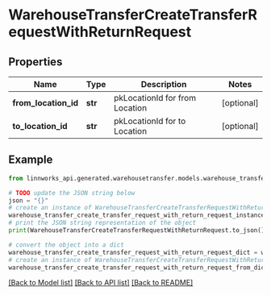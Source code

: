 # WarehouseTransferCreateTransferRequestWithReturnRequest


## Properties

Name | Type | Description | Notes
------------ | ------------- | ------------- | -------------
**from_location_id** | **str** | pkLocationId for from Location | [optional] 
**to_location_id** | **str** | pkLocationId for to Location | [optional] 

## Example

```python
from linnworks_api.generated.warehousetransfer.models.warehouse_transfer_create_transfer_request_with_return_request import WarehouseTransferCreateTransferRequestWithReturnRequest

# TODO update the JSON string below
json = "{}"
# create an instance of WarehouseTransferCreateTransferRequestWithReturnRequest from a JSON string
warehouse_transfer_create_transfer_request_with_return_request_instance = WarehouseTransferCreateTransferRequestWithReturnRequest.from_json(json)
# print the JSON string representation of the object
print(WarehouseTransferCreateTransferRequestWithReturnRequest.to_json())

# convert the object into a dict
warehouse_transfer_create_transfer_request_with_return_request_dict = warehouse_transfer_create_transfer_request_with_return_request_instance.to_dict()
# create an instance of WarehouseTransferCreateTransferRequestWithReturnRequest from a dict
warehouse_transfer_create_transfer_request_with_return_request_from_dict = WarehouseTransferCreateTransferRequestWithReturnRequest.from_dict(warehouse_transfer_create_transfer_request_with_return_request_dict)
```
[[Back to Model list]](../README.md#documentation-for-models) [[Back to API list]](../README.md#documentation-for-api-endpoints) [[Back to README]](../README.md)


